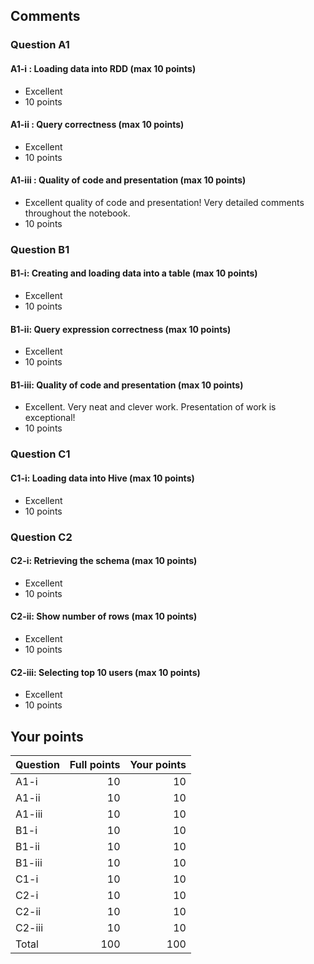 ## Comments

### Question A1

#### A1-i : Loading data into RDD (max 10 points)
-	Excellent
-	10 points

#### A1-ii : Query correctness (max 10 points)
-	Excellent
-	10 points

#### A1-iii : Quality of code and presentation (max 10 points)
-	Excellent quality of code and presentation! Very detailed comments throughout the notebook.
-	10 points

### Question B1

#### B1-i: Creating and loading data into a table (max 10 points)
-	Excellent
-	10 points

#### B1-ii: Query expression correctness (max 10 points)
-	Excellent
-	10 points

#### B1-iii: Quality of code and presentation (max 10 points)
-	Excellent. Very neat and clever work. Presentation of work is exceptional!
-	10 points

### Question C1
#### C1-i: Loading data into Hive (max 10 points)
-	Excellent
-	10 points

### Question C2

#### C2-i: Retrieving the schema (max 10 points)
-	Excellent
-	10 points

#### C2-ii: Show number of rows (max 10 points)
-	Excellent
-	10 points

#### C2-iii: Selecting top 10 users (max 10 points)
-	Excellent
-	10 points


## Your points

|Question | Full points| Your points|
|:--------|-----------:|-----------:|
|A1-i    |           10|         10|
|A1-ii   |           10|         10|
|A1-iii  |           10|         10|
|B1-i    |           10|         10|
|B1-ii   |           10|         10|
|B1-iii  |           10|         10|
|C1-i    |           10|         10|
|C2-i    |           10|         10|
|C2-ii   |           10|         10|
|C2-iii  |           10|          10|
|Total   |         100|         100|

